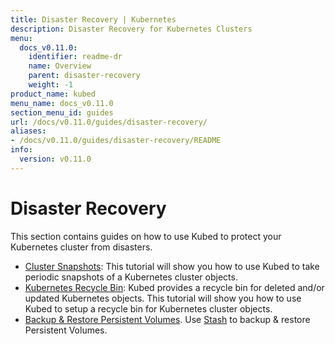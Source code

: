 ```yaml
---
title: Disaster Recovery | Kubernetes
description: Disaster Recovery for Kubernetes Clusters
menu:
  docs_v0.11.0:
    identifier: readme-dr
    name: Overview
    parent: disaster-recovery
    weight: -1
product_name: kubed
menu_name: docs_v0.11.0
section_menu_id: guides
url: /docs/v0.11.0/guides/disaster-recovery/
aliases:
- /docs/v0.11.0/guides/disaster-recovery/README
info:
  version: v0.11.0
---
```


# Disaster Recovery

This section contains guides on how to use Kubed to protect your Kubernetes cluster from disasters.

  - [Cluster Snapshots](/docs/v0.11.0/guides/disaster-recovery/cluster-snapshot): This tutorial will show you how to use Kubed to take periodic snapshots of a Kubernetes cluster objects.
  - [Kubernetes Recycle Bin](/docs/v0.11.0/guides/disaster-recovery/recycle-bin): Kubed provides a recycle bin for deleted and/or updated Kubernetes objects. This tutorial will show you how to use Kubed to setup a recycle bin for Kubernetes cluster objects.
  - [Backup & Restore Persistent Volumes](/docs/v0.11.0/guides/disaster-recovery/stash). Use [Stash](https://appscode.com/products/stash) to backup & restore Persistent Volumes.
